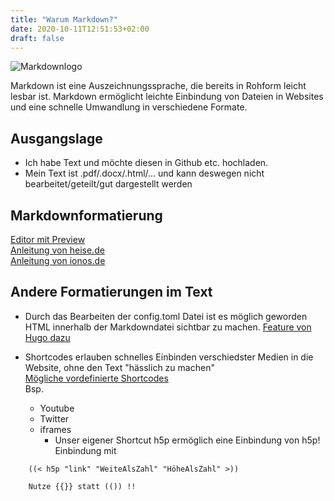 ```yaml
---
title: "Warum Markdown?"
date: 2020-10-11T12:51:53+02:00
draft: false
---
```


![Markdownlogo](https://upload.wikimedia.org/wikipedia/commons/4/48/Markdown-mark.svg)

Markdown ist eine Auszeichnungssprache, die bereits in Rohform leicht lesbar ist. Markdown ermöglicht leichte Einbindung von Dateien in Websites und eine schnelle Umwandlung in verschiedene Formate.

## Ausgangslage

- Ich habe Text und möchte diesen in Github etc. hochladen.
- Mein Text ist .pdf/.docx/.html/... und kann deswegen nicht bearbeitet/geteilt/gut dargestellt werden


## Markdownformatierung

[Editor mit Preview](https://dillinger.io/)  
[Anleitung von heise.de](https://www.heise.de/mac-and-i/downloads/65/1/1/6/7/1/0/3/Markdown-CheatSheet-Deutsch.pdf)  
[Anleitung von ionos.de](https://www.ionos.de/digitalguide/websites/web-entwicklung/markdown/)  

## Andere Formatierungen im Text

- Durch das Bearbeiten der config.toml Datei ist es möglich geworden HTML innerhalb der Markdowndatei sichtbar zu machen.
[Feature von Hugo dazu](https://gohugo.io/news/0.60.0-relnotes/)

- Shortcodes erlauben schnelles Einbinden verschiedster Medien in die Website, ohne den Text "hässlich zu machen"  
[Mögliche vordefinierte Shortcodes](https://gohugo.io/content-management/shortcodes/)  
Bsp.
  - Youtube
  - Twitter
  - iframes  
    -  Unser eigener Shortcut h5p ermöglich eine Einbindung von h5p!  
    Einbindung mit
```
    ((< h5p "link" "WeiteAlsZahl" "HöheAlsZahl" >))

    Nutze {{}} statt (()) !!
```
